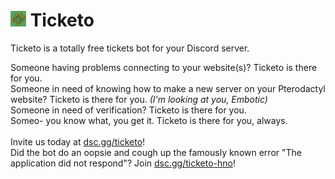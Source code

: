 # <img src="/Ticketo/Design/ProfilePicture.png" width="25px" height=auto border-radius="500px"> Ticketo
Ticketo is a totally free tickets bot for your Discord server.

Someone having problems connecting to your website(s)? Ticketo is there for you.
<br>
Someone in need of knowing how to make a new server on your Pterodactyl website? Ticketo is there for you. *(I'm looking at you, Embotic)*
<br>
Someone in need of verification? Ticketo is there for you.
<br>
Someo- you know what, you get it. Ticketo is there for you, always.
<br>
<br>
Invite us today at [dsc.gg/ticketo](https://dsc.gg/ticketo)!
<br>
Did the bot do an oopsie and cough up the famously known error "The application did not respond"? Join [dsc.gg/ticketo-hno](https://dsc.gg/ticketo-hno)!

